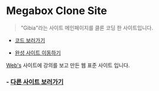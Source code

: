 # Megabox Clone Site

> "Gibia"라는 사이트 메인페이지를 클론 코딩 한 사이트입니다.

- [코드 보러가기](https://engus93.github.io/megaboxCloneWeb/)

- [완성 사이트 이동하기](https://engus93.github.io/megaboxCloneWeb/code/)

[Web's](https://wtss.tistory.com/category/%EB%A9%94%EA%B0%80%EB%B0%95%EC%8A%A4%20%EC%82%AC%EC%9D%B4%ED%8A%B8%20%EB%A7%8C%EB%93%A4%EA%B8%B0(2019)) 사이트에 강의를 보고 만든 웹 표준 사이트 입니다.

### - [다른 사이트 보러가기](https://github.com/engus93/engus93.github.io)